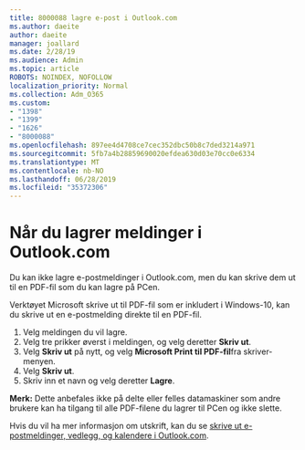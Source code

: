 ```yaml
---
title: 8000088 lagre e-post i Outlook.com
ms.author: daeite
author: daeite
manager: joallard
ms.date: 2/28/19
ms.audience: Admin
ms.topic: article
ROBOTS: NOINDEX, NOFOLLOW
localization_priority: Normal
ms.collection: Adm_O365
ms.custom:
- "1398"
- "1399"
- "1626"
- "8000088"
ms.openlocfilehash: 897ee4d4708ce7cec352dbc50b8c7ded3214a971
ms.sourcegitcommit: 5fb7a4b28859690020efdea630d03e70cc0e6334
ms.translationtype: MT
ms.contentlocale: nb-NO
ms.lasthandoff: 06/28/2019
ms.locfileid: "35372306"
---
```

# <a name="saving-messages-in-outlookcom"></a>Når du lagrer meldinger i Outlook.com

Du kan ikke lagre e-postmeldinger i Outlook.com, men du kan skrive dem ut til en PDF-fil som du kan lagre på PCen.

Verktøyet Microsoft skrive ut til PDF-fil som er inkludert i Windows-10, kan du skrive ut en e-postmelding direkte til en PDF-fil.

1. Velg meldingen du vil lagre.
2. Velg tre prikker øverst i meldingen, og velg deretter **Skriv ut**.
3. Velg **Skriv ut** på nytt, og velg **Microsoft Print til PDF-fil**fra skriver-menyen.
4. Velg **Skriv ut**.
5. Skriv inn et navn og velg deretter **Lagre**.

**Merk:** Dette anbefales ikke på delte eller felles datamaskiner som andre brukere kan ha tilgang til alle PDF-filene du lagrer til PCen og ikke slette.

Hvis du vil ha mer informasjon om utskrift, kan du se [skrive ut e-postmeldinger, vedlegg, og kalendere i Outlook.com](https://support.office.com/article/c835b8e5-b310-4cab-ac15-b6eb95149855).